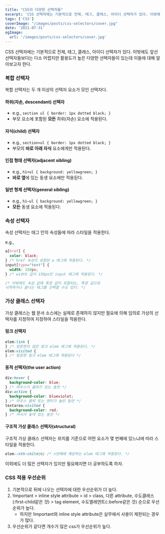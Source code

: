 ```yaml
---
title: "CSS의 다양한 선택자들"
excerpt: 'CSS 선택자에는 기본적으로 전체, 태그, 클래스, 아이디 선택자가 있다. 이밖에도 앞선 선택자들보다는 다소 어렵지만 활용도가 높은 다양한 선택자들이 있는데 이들에 대해 알아보고자 한다.'
tags: ['CSS']
coverImage: "/images/posts/css-selectors/cover.jpg"
date: '2021-07-31'
ogImage:
  url: '/images/posts/css-selectors/cover.jpg'
---
```


CSS 선택자에는 기본적으로 전체, 태그, 클래스, 아이디 선택자가 있다. 이밖에도 앞선 선택자들보다는 다소 어렵지만 활용도가 높은 다양한 선택자들이 있는데 이들에 대해 알아보고자 한다.

### 복합 선택자

복합 선택자는 두 개 이상의 선택자 요소가 모인 선택자다.

#### 하위(자손, descendant) 선택자

- e.g., `section ul { border: 1px dotted black; }`
- 부모 요소에 포함된 **모든** 하위(자손) 요소에 적용된다.

#### 자식(child) 선택자

- e.g., `section>ul { border: 1px dotted black; }`
- 부모의 **바로 아래 자식** 요소에게만 적용된다.

#### 인접 형태 선택자(adjacent sibling)

- e.g., `h1+ul { background: yellowgreen; }`
- **바로 옆**에 있는 동생 요소에만 적용된다.

#### 일반 형제 선택자(general sibling)

- e.g., `h1~ul { background: yellowgreen; }`
- **모든** 동생 요소에 적용된다.

### 속성 선택자

속성 선택자는 태그 안의 속성들에 따라 스타일을 적용한다.

e.g.,

```css
a[href] {
  color: black;
} /* href 속성이 포함된 a 태그에 적용된다. */
input[type="text"] {
  width: 150px;
} /* width 값이 150px인 input 태그에 적용된다. */

/* 이밖에도 속성 값에 특정 값이 포함되는, 특정 값으로 
시작하거나 끝나는 태그를 선택할 수도 있다. */
```

### 가상 클래스 선택자

가상 클래스는 웹 문서 소스에는 실제로 존재하지 않지만 필요에 의해 임의로 가상의 선택자를 지정하여 지정하여 스타일을 적용한다.

#### 링크 선택자

```css
elem:link {
} /* 방문한지 않은 링크 elem 태그에 적용된다. */
elem:visited {
} /* 방문한 링크 elem 태그에 적용된다 */
```

#### 동적 선택자(the user action)

```css
div:hover {
  background-color: blue;
} /* 마우스가 올라가 있는 동안 */
div:active {
  background-color: blueviolet;
} /* 마우스 클릭 또는 엔터가 눌린 동안 */
textarea:visited {
  background-color: red;
} /* 커서가 놓여 있는 동안 */
```

#### 구조적 가상 클래스 선택자(structural)

구조적 가상 클래스 선택자는 위치를 기준으로 어떤 요소가 몇 번째에 있느냐에 따라 스타일을 적용한다.

```css
elem::nth-child(n) /* n번째에 해당하는 elem 태그에 적용된다. */
```

이외에도 더 많은 선택자가 있지만 필요해지면 더 공부하도록 하자.

### CSS 적용 우선순위

1. 기본적으로 뒤에 나오는 선택자에 대한 우선순위가 더 높다.
2. !important > inline style attribute > id > class, 다른 attribute, 수도클래스(:first-child같은 것) > tag element, 수도엘레먼트(::before같은 것) 순으로 우선순위가 높다.
   - 하지만 !important와 inline style attribute은 실무에서 사용이 제한되는 경우가 많다.
3. 우선순위가 같다면 개수가 많은 css가 우선순위가 높다.
